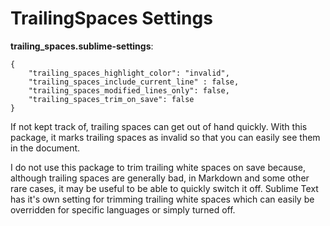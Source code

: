 # TrailingSpaces Settings

**trailing_spaces.sublime-settings**:

```
{
    "trailing_spaces_highlight_color": "invalid",
    "trailing_spaces_include_current_line" : false,
    "trailing_spaces_modified_lines_only": false,
    "trailing_spaces_trim_on_save": false
}
```

If not kept track of, trailing spaces can get out of hand quickly. With this package, it marks trailing spaces as invalid so that you can easily see them in the document.

I do not use this package to trim trailing white spaces on save because, although trailing spaces are generally bad, in Markdown and some other rare cases, it may be useful to be able to quickly switch it off. Sublime Text has it's own setting for trimming trailing white spaces which can easily be overridden for specific languages or simply turned off.